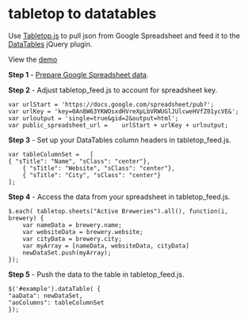 tabletop to datatables
======================

Use [Tabletop.js](http://builtbybalance.com/Tabletop/) to pull json from Google Spreadsheet and feed it to the [DataTables](http://datatables.net/) jQuery plugin.

View the [demo](http://projects.chrislkeller.com/tabletop_to_datatables/)


**Step 1** - [Prepare Google Spreadsheet data](http://builtbybalance.com/Tabletop/#tabletop-instructions).

**Step 2** - Adjust tabletop_feed.js to account for spreadsheet key.

    var urlStart = 'https://docs.google.com/spreadsheet/pub?';
    var urlKey = 'key=0An8W63YKWOsxdHVreXpLbVRWUGlJUlcweHVfZ01ycVE&';
    var urloutput = 'single=true&gid=2&output=html';
    var public_spreadsheet_url = 	urlStart + urlKey + urloutput;

**Step 3** - Set up your DataTables column headers in tabletop_feed.js.

    var tableColumnSet =   [
	{ "sTitle": "Name", "sClass": "center"},
    	{ "sTitle": "Website", "sClass": "center"},
    	{ "sTitle": "City", "sClass": "center"}
    ];

**Step 4** - Access the data from your spreadsheet in tabletop_feed.js.

    $.each( tabletop.sheets("Active Breweries").all(), function(i, brewery) {
    	var nameData = brewery.name;
    	var websiteData = brewery.website;
    	var cityData = brewery.city;
    	var myArray = [nameData, websiteData, cityData]
    	newDataSet.push(myArray);
    });

**Step 5** - Push the data to the table in tabletop_feed.js.

    $('#example').dataTable( {
	"aaData": newDataSet,
	"aoColumns": tableColumnSet
    });